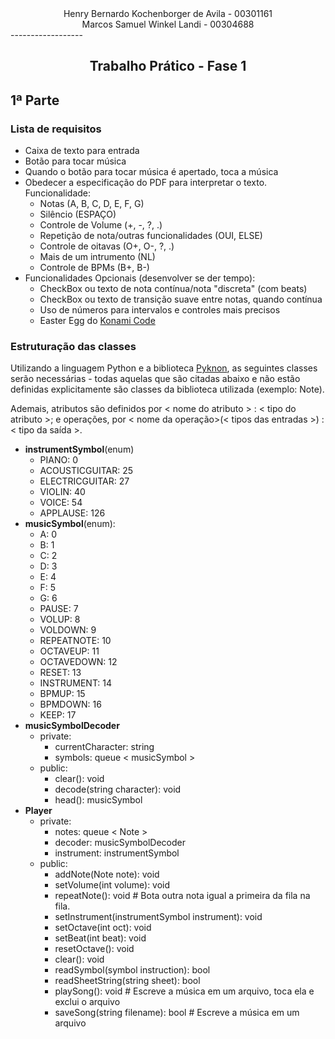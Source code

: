 <center> Henry Bernardo Kochenborger de Avila - 00301161 </center>
<center> Marcos Samuel Winkel Landi - 00304688 </center>
------------------

## <center>Trabalho Prático - Fase 1</center>

## 1ª Parte

### Lista de requisitos

- Caixa de texto para entrada
- Botão para tocar música
- Quando o botão para tocar música é apertado, toca a música
- Obedecer a especificação do PDF para interpretar o texto. Funcionalidade:
	- Notas (A, B, C, D, E, F, G)
	- Silêncio (ESPAÇO)
	- Controle de Volume (+, -, ?, .)
	- Repetição de nota/outras funcionalidades (OUI, ELSE)
	- Controle de oitavas (O+, O-, ?, .)
	- Mais de um intrumento (NL)
	- Controle de BPMs (B+, B-)
- Funcionalidades Opcionais (desenvolver se der tempo):
	- CheckBox ou texto de nota contínua/nota "discreta" (com beats)
	- CheckBox ou texto de transição suave entre notas, quando contínua
	- Uso de números para intervalos e controles mais precisos
	- Easter Egg do [Konami Code](https://pt.wikipedia.org/wiki/Código_Konami)



### Estruturação das classes

Utilizando a linguagem Python e a biblioteca [Pyknon](https://github.com/kroger/pyknon), as seguintes classes serão necessárias - todas aquelas  que são citadas abaixo e não estão definidas explicitamente são classes da biblioteca utilizada (exemplo: Note).

Ademais, atributos são definidos por < nome do atributo > : < tipo do atributo >; e operações, por < nome da operação>(< tipos das entradas >) : < tipo da saída >.

- **instrumentSymbol**(enum)
  - PIANO: 0
  - ACOUSTICGUITAR: 25
  - ELECTRICGUITAR: 27
  - VIOLIN: 40
  - VOICE: 54
  - APPLAUSE: 126
- **musicSymbol**(enum):
  - A: 0
  - B: 1
  - C: 2
  - D: 3
  - E: 4
  - F: 5
  - G: 6
  - PAUSE: 7
  - VOLUP: 8
  - VOLDOWN: 9
  - REPEATNOTE: 10
  - OCTAVEUP: 11
  - OCTAVEDOWN: 12
  - RESET: 13
  - INSTRUMENT: 14
  - BPMUP: 15
  - BPMDOWN: 16
  - KEEP: 17
- **musicSymbolDecoder**
  - private:
    - currentCharacter: string
    + symbols: queue < musicSymbol >
  - public:
    - clear(): void
    + decode(string character): void
    + head(): musicSymbol
- **Player**
  - private: 
    - notes: queue < Note >
    + decoder: musicSymbolDecoder
    + instrument: instrumentSymbol
  - public:
       - addNote(Note note): void
       - setVolume(int volume): void
       - repeatNote(): void # Bota outra nota igual a primeira da fila na fila.
       - setInstrument(instrumentSymbol instrument): void
       - setOctave(int oct): void
       - setBeat(int beat): void
       - resetOctave(): void
       - clear(): void
    - readSymbol(symbol instruction): bool
    - readSheetString(string sheet): bool
    - playSong(): void  # Escreve a música em um arquivo, toca ela e exclui o arquivo
    - saveSong(string filename): bool  # Escreve a música em um arquivo

